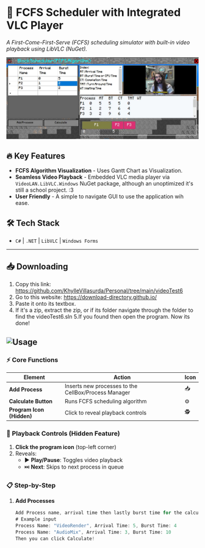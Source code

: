 
# 🎥 FCFS Scheduler with Integrated VLC Player

*A First-Come-First-Serve (FCFS) scheduling simulator with built-in video playback using LibVLC (NuGet).*  

![Demo Preview](https://github.com/KhylleVillasurda/Personal/blob/main/videoTest6/previewImage.jpg?raw=true)  

## 🔥 Key Features  
- **FCFS Algorithm Visualization** - Uses Gantt Chart as Visualization.
- **Seamless Video Playback** - Embedded VLC media player via `VideoLAN.LibVLC.Windows` NuGet package, although an unoptimized
  it's still a school project. :3
- **User Friendly** - A simple to navigate GUI to use the application wih ease.

## 🛠️ Tech Stack  
- `C#` | `.NET` | `LibVLC` | `Windows Forms`  

---

## 📥 Downloading
1. Copy this link: https://github.com/KhylleVillasurda/Personal/tree/main/videoTest6
2. Go to this website: https://download-directory.github.io/
3. Paste it onto its textbox.
4. If it's a zip, extract the zip, or if its folder navigate through the folder to find the videoTest6.sln
5.If you found then open the program. Now its done!

## ![Usage](https://img.shields.io/badge/Usage-07DA63?style=flat)

### ⚡ Core Functions
| Element | Action | Icon |
|---------|--------|------|
| **Add Process** | Inserts new processes to the CellBox/Process Manager | 📥 |
| **Calculate Button** | Runs FCFS scheduling algorithm | ⚙️ |
| **Program Icon (Hidden)** | Click to reveal playback controls | 🕵️ |

### 🎥 Playback Controls (Hidden Feature)
1. **Click the program icon** (top-left corner)  
2. Reveals:  
   - ▶️ **Play/Pause**: Toggles video playback  
   - ⏭️ **Next**: Skips to next process in queue  

### 📋 Step-by-Step
1. **Add Processes**  
   ```C#
   Add Process name, arrival time then lastly burst time for the calculations.
   # Example input
   Process Name: "VideoRender", Arrival Time: 5, Burst Time: 4
   Process Name: "AudioMix", Arrival Time: 3, Burst Time: 10
   Then you can click Calculate!
